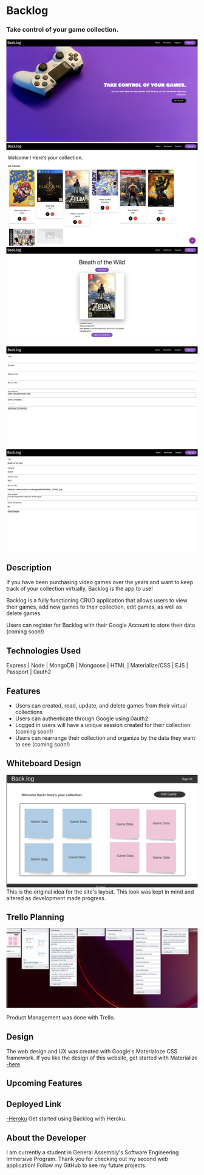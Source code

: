 # Backlog
### Take control of your game collection.

![SplashPage](/images/Screen%20Shot%202022-09-16%20at%208.08.20%20AM.png)
![Collection](/images/Screen%20Shot%202022-09-16%20at%208.09.13%20AM.png)
![Show](/images/Screen%20Shot%202022-09-16%20at%208.22.02%20AM.png)
![Add](/images/Screen%20Shot%202022-09-16%20at%208.22.53%20AM.png)
![Edit](/images/Screen%20Shot%202022-09-16%20at%208.23.51%20AM.png)

## Description

If you have been purchasing video games over the years and want to keep track of your collection virtually, Backlog is the app to use!

Backlog is a fully functioning CRUD application that allows users to view their games, add new games to their collection, edit games, as well as delete games.

Users can register for Backlog with their Google Account to store their data (coming soon!)

## Technologies Used

Express | Node | MongoDB | Mongoose | HTML | Materialize/CSS | EJS | Passport | 0auth2

## Features

* Users can created, read, update, and delete games from their virtual collections
* Users can authenticate through Google using 0auth2
* Logged in users will have a unique session created for their collection (coming soon!)
* Users can rearrange their collection and organize by the data they want to see (coming soon!)

## Whiteboard Design

![Whiteboard](images/Screen%20Shot%202022-09-16%20at%208.17.03%20AM.png)
This is the original idea for the site's layout. This look was kept in mind and altered as development made progress.

## Trello Planning

![Trello](/images/Screen%20Shot%202022-09-16%20at%208.19.07%20AM.png)

Product Management was done with Trello.

## Design

The web design and UX was created with Google's Materialoze CSS framework. If you like the design of this website, get started with Materialize [-here](https://materializecss.com/)

## Upcoming Features


## Deployed Link

[-Heroku](https://seir-backlog-app.herokuapp.com/)
Get started using Backlog with Heroku.

## About the Developer

I am currently a student in General Assembly's Software Engineering Immersive Program. Thank you for checking out my second web application! Follow my GitHub to see my future projects.